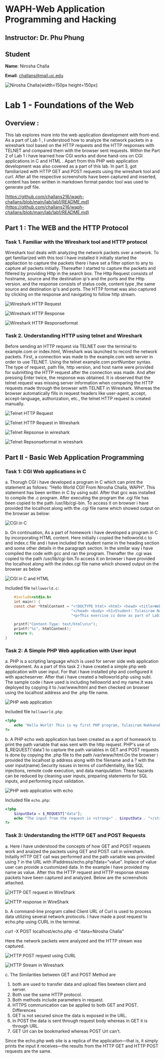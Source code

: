 # WAPH-Web Application Programming and Hacking

## Instructor: Dr. Phu Phung

## Student

**Name**: Nirosha Challa

**Email**: challans@mail.uc.edu

![Nirosha Challa](images/headshot.jpg){width=150px height=150px}

# Lab 1 - Foundations of the Web

## Overview : 
This lab explores more into the web application development with front-end. As a part of Lab 1 , I understood how to analyze the network packets in a wireshark tool based on the HTTP requests and the HTTP responses with TELNET and compared them with the browser sent requests.
Within the Part 2 of Lab 1 i have learned how CGI works and done hand-ons on CGI applications in C and HTML . Apart from this PHP web application development was also covered as a part of this lab. In part 3, got familiarized with HTTP GET and POST requests using the wireshark tool and curl. After all the respective screenshots have been captured and inserted, content has been written in markdown format pandoc tool was used to generate pdf file.

[https://github.com/challans216/waph-challans/blob/main/lab/lab1/README.md](https://github.com/challans216/waph-challans/blob/main/lab/lab1/README.md)



## Part 1 : The WEB and the HTTP Protocol

### Task 1. Familiar with the Wireshark tool and HTTP protocol

Wireshark tool deals with analyzing the network packets over a network. To get familiarized with this tool I have installed it initially started the appliaction to capture the packets there i have set a filter option to any to capture all packets initially. Thereafter I started to capture the packets and fitlered by providing Http in the search box.
The Http Request consists of hostname, source and the destination ip's and the ports and the Http version. and the response consists of status code, content type ,the same source and destination ip's and ports.
The HTTP format was also captured by clicking on the response and navigating to follow http stream.

![Wireshark HTTP Request](images/Wireshark1.png)

![Wireshark HTTP Response](images/Wireshark2.png)

![Wireshark HTTP Responseformat](images/Wireshark3.png)

### Task 2. Understanding HTTP using telnet and Wireshark
Before sending an HTTP request via TELNET over the terminal to example.com or index.html, Wireshark was launched to record the network packets. First, a connection was made to the example.com web server in order to use TELNET. Using the telnet example.com portNumber syntax. The type of request, path file, http version, and host name were provided for submitting the HTTP request after the connection was made. And after pressing Enter twice, the response was obtained.
It is observed that the telnet request was missing server information when comparing the HTTP requests made through the browser with TELNET in Wireshark. Whereas the browser automatically fills in request headers like user-agent, accept, accept-language, authorization, etc., the telnet HTTP request is created manually.

![Telnet HTTP Request](images/telnet1.png)

![Telnet HTTP Request in Wireshark](images/telnet2.png)

![Telnet Repsonse in wireshark](images/telnet3.png)

![Telnet Repsonseformat in wireshark](images/telnet4.png)

## Part II - Basic Web Application Programming

### Task 1: CGI Web applications in C

a. Thorugh CGI i have developed a program in C which can print the statement as follows: "Hello World CGI! From Nirosha Challa, WAPH". This statement has been written in C by using subl. After that gcc was installed to compile the .c program. After executing the program the .cgi file has been copied to the path /usr/lib/cgi-bin. To access it on browser i have provided the localhost along with the .cgi file name which showed output on the browser as below:

![CGI in C](images/cgi.png)

b. On continuation, As a part of homework i have developed a program in C by incorporating HTML content. Here  initially i copied the helloworld.c to and index.c file and i have included the student name in the heading section and some other details in the paragraph section. In the similar way i have compiled the code with gcc and ran the program. Thenafter the .cgi was copied to the path /usr/lib/cgi-bin.To access it on browser i have provided the localhost along with the index.cgi file name which showed output on the browser as below

![CGI in C and HTML](images/CGi1.png)

Included file `helloworld.c`:
```C
    #include<stdio.h>
    int main() {
    const char *htmlContent = "<!DOCTYPE html> <html> <head> <title>Web Application Programming and Hacking</title>"
                              "</head> <body> <h1>Student: Tulasiram Nakkanaboina</h1>"
                              "<p>This exercise is done as part of Lab1 assessment i.e CGI Web Applications with C.</p></body></html>";

    printf("Content-Type: text/html\n\n");
    printf("%s", htmlContent);
    return 0;
}
```

### Task 2: A Simple PHP Web application with User input

a. PHP is a scripting language which is used for server side web application development. As a part of this task 2 i have created a simple php web application with user input. For that i have installed php and configured it with apacheserver. After that i have created a helloworld.php using subl. The sample code i have used is including helloworld and my name.It was deployed by copying it to /var/www/html and then checked on browser using the localhost address and the .php file name.

![PHP web application](images/php.png)

Included file `helloworld.php`:
```PHP
<?php
    echo "Hello World! This is my first PHP program, Tulasiram Nakkanaboina , WAPH";
?>
```

b. A PHP echo web application has been created as a aprt of homework to print the path variable that was sent with the http request. PHP's use of $_REQUEST('data') to capture the path variables in GET and POST requests is done by copying the .php file to the path /var/www/html.On the browser i provided the localhost ip address along with the filename and a ? with the user input(name).Security issues in terms of confidentiality, like SQL injections, remote code execution, and data manipulation. These hazards can be reduced by cleaning user inputs, preparing statements for SQL inputs, and performing input validation.

![PHP web application with echo](images/GET1.png)

Included file `echo.php`:
```PHP
<?php
    $inputData = $_REQUEST["data"];
    echo "The input from the request is <strong>" . $inputData . "</strong>.<br>";
?>
```

### Task 3: Understanding the HTTP GET and POST Requests
a. Here i have understood the concepts of how GET and POST requests work and analzed the packets using GET and POST call in wireshark.
Initailly HTTP GET call was performed and the path variable was provided using ? in the URL with IPaddress/echo.php?data="value".
Inplace of value user can provide a customized data. In the example i have provided my name as value. After this the HTTP request and HTTP response stream packets have been captured and analyzed. Below are the screenshots attached.

![HTTP GET request in WireShark](images/GETREquest.png)

![HTTP response in WireShark](images/GETResponse.png)

b. A command-line program called Client URL of Curl is used to process data utilizing several network protocols. I have made a post request to echo.php using CURL in the terminal.

curl -X POST localhost/echo.php -d "data=Nirosha Challa"

Here the network packets were analyzed and the HTTP stream was captured.

![HTTP POST request using CURL](images/POST.png)

![HTTP Stream in Wireshark](images/POST1.png)

c. The Similarities between GET and POST Method are
1. both are used to transfer data and upload files bewteen client and server.
2. Both use the same HTTP protocol.
3. Both methods include parameters in request.
4. HTTPS communication can be applied to both GET and POST.
Differences
1. GET is not secured since the data is exposed in the URL.
2. In POST the data is sent through request body whereas in GET it is through URL.
3. GET Url can be bookmarked whereas POST Url can't.

Since the echo.php web site is a replica of the application—that is, it simply prints the input it receives—the results from the HTTP GET and HTTP POST requests are the same.



